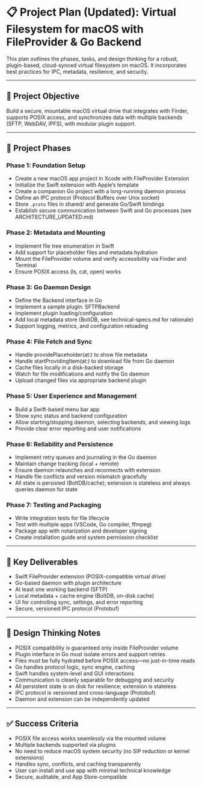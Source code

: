 # 📋 Project Plan (Updated): Virtual Filesystem for macOS with FileProvider & Go Backend

This plan outlines the phases, tasks, and design thinking for a robust, plugin-based, cloud-synced virtual filesystem on macOS. It incorporates best practices for IPC, metadata, resilience, and security.

---

## 🎯 Project Objective
Build a secure, mountable macOS virtual drive that integrates with Finder, supports POSIX access, and synchronizes data with multiple backends (SFTP, WebDAV, IPFS), with modular plugin support.

---

## 🧱 Project Phases

### Phase 1: Foundation Setup
- Create a new macOS app project in Xcode with FileProvider Extension
- Initialize the Swift extension with Apple’s template
- Create a companion Go project with a long-running daemon process
- Define an IPC protocol (Protocol Buffers over Unix socket)
- Store `.proto` files in shared/ and generate Go/Swift bindings
- Establish secure communication between Swift and Go processes (see ARCHITECTURE_UPDATED.md)

### Phase 2: Metadata and Mounting
- Implement file tree enumeration in Swift
- Add support for placeholder files and metadata hydration
- Mount the FileProvider volume and verify accessibility via Finder and Terminal
- Ensure POSIX access (ls, cat, open) works

### Phase 3: Go Daemon Design
- Define the Backend interface in Go
- Implement a sample plugin: SFTPBackend
- Implement plugin loading/configuration
- Add local metadata store (BoltDB, see technical-specs.md for rationale)
- Support logging, metrics, and configuration reloading

### Phase 4: File Fetch and Sync
- Handle providePlaceholder(at:) to show file metadata
- Handle startProvidingItem(at:) to download file from Go daemon
- Cache files locally in a disk-backed storage
- Watch for file modifications and notify the Go daemon
- Upload changed files via appropriate backend plugin

### Phase 5: User Experience and Management
- Build a Swift-based menu bar app
- Show sync status and backend configuration
- Allow starting/stopping daemon, selecting backends, and viewing logs
- Provide clear error reporting and user notifications

### Phase 6: Reliability and Persistence
- Implement retry queues and journaling in the Go daemon
- Maintain change tracking (local + remote)
- Ensure daemon relaunches and reconnects with extension
- Handle file conflicts and version mismatch gracefully
- All state is persisted (BoltDB/cache); extension is stateless and always queries daemon for state

### Phase 7: Testing and Packaging
- Write integration tests for file lifecycle
- Test with multiple apps (VSCode, Go compiler, ffmpeg)
- Package app with notarization and developer signing
- Create installation guide and system permission checklist

---

## 📂 Key Deliverables
- Swift FileProvider extension (POSIX-compatible virtual drive)
- Go-based daemon with plugin architecture
- At least one working backend (SFTP)
- Local metadata + cache engine (BoltDB, on-disk cache)
- UI for controlling sync, settings, and error reporting
- Secure, versioned IPC protocol (Protobuf)

---

## 🧠 Design Thinking Notes
- POSIX compatibility is guaranteed only inside FileProvider volume
- Plugin interface in Go must isolate errors and support retries
- Files must be fully hydrated before POSIX access—no just-in-time reads
- Go handles protocol logic, sync engine, caching
- Swift handles system-level and GUI interactions
- Communication is cleanly separable for debugging and security
- All persistent state is on disk for resilience; extension is stateless
- IPC protocol is versioned and cross-language (Protobuf)
- Daemon and extension can be independently updated

---

## ✅ Success Criteria
- POSIX file access works seamlessly via the mounted volume
- Multiple backends supported via plugins
- No need to reduce macOS system security (no SIP reduction or kernel extensions)
- Handles sync, conflicts, and caching transparently
- User can install and use app with minimal technical knowledge
- Secure, auditable, and App Store-compatible
